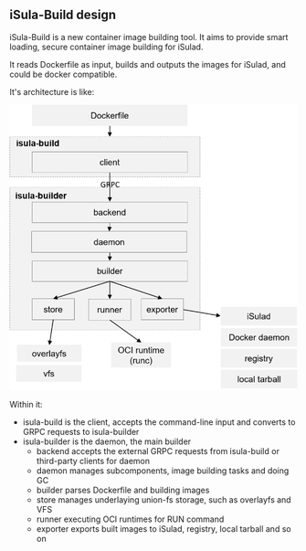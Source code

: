 ## iSula-Build design

iSula-Build is a new container image building tool. It aims to provide smart loading, secure container image building for iSulad.

It reads Dockerfile as input, builds and outputs the images for iSulad, and could be docker compatible.

It's architecture is like:

![architecture](./arch.png)

Within it:
- isula-build is the client, accepts the command-line input and converts to GRPC requests to isula-builder
- isula-builder is the daemon, the main builder
  - backend accepts the external GRPC requests from isula-build or third-party clients for daemon
  - daemon manages subcomponents, image building tasks and doing GC
  - builder parses Dockerfile and building images
  - store manages underlaying union-fs storage, such as overlayfs and VFS
  - runner executing OCI runtimes for RUN command
  - exporter exports built images to iSulad, registry, local tarball and so on


